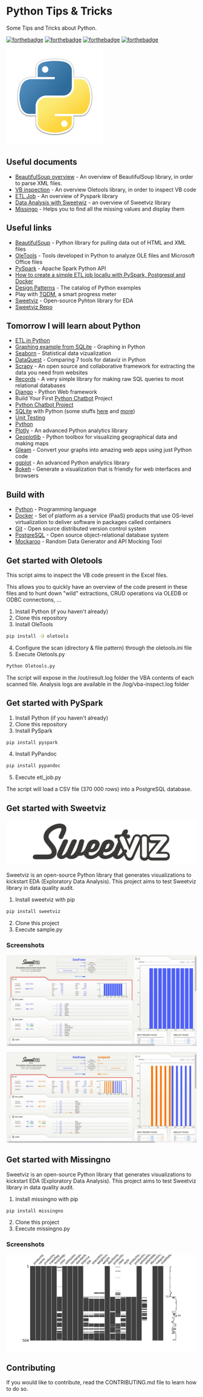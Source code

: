# Python Tips & Tricks

Some Tips and Tricks about Python.

[![forthebadge](https://forthebadge.com/images/badges/made-with-python.svg)](http://forthebadge.com)  [![forthebadge](https://forthebadge.com/images/badges/contains-technical-debt.svg)](http://forthebadge.com)  [![forthebadge](https://forthebadge.com/images/badges/check-it-out.svg)](http://forthebadge.com)  [![forthebadge](https://forthebadge.com/images/badges/built-with-love.svg)](http://forthebadge.com)

![Python](./images/python-logo-256.png)

## Useful documents

* [BeautifulSoup overview](./scripts/XmlParser.py) - An overview of BeautifulSoup library, in order to parse XML files.
* [VB inspection](./scripts/Oletools.py) - An overview Oletools library, in order to inspect VB code
* [ETL Job](./scripts/etl_job.py) - An overview of Pyspark library
* [Data Analysis with Sweetwiz](./scripts/sample.py) - an overview of Sweetviz library
* [Missingo](./scripts/missingno.py) - Helps you to find all the missing values and display them

## Useful links

* [BeautifulSoup](https://www.crummy.com/software/BeautifulSoup/bs4/doc/) - Python library for pulling data out of HTML and XML files
* [OleTools](http://www.decalage.info/python/oletools) - Tools developed in Python to analyze OLE files and Microsoft Office files
* [PySpark](https://pypi.org/project/pyspark/) - Apache Spark Python API
* [How to create a simple ETL job locallu with PySpark, Postgresql and Docker](https://itnext.io/how-to-create-a-simple-etl-job-locally-with-pyspark-postgresql-and-docker-ea53cd43311d?gi=a2a94c46582d)
* [Design Patterns](https://refactoring.guru/design-patterns/python) - The catalog of Python examples
* Play with [TQDM](https://tqdm.github.io/), a smart progress meter
* [Sweetviz](https://pypi.org/project/sweetviz/) - Open-source Pyhton library for EDA
* [Sweetviz Repo](https://github.com/fbdesignpro/sweetviz)

## Tomorrow I will learn about Python

* [ETL in Python](https://towardsdatascience.com/how-to-write-etl-operations-in-python-baffbceeadf4)
* [Graphing example from SQLite](https://pythonprogramming.net/graphing-from-sqlite-database/) - Graphing in Python
* [Seaborn](http://seaborn.pydata.org/) - Statistical data vizualization
* [DataQuest](https://www.dataquest.io/blog/python-data-visualization-libraries/) - Comparing 7 tools for dataviz in Python
* [Scrapy](https://scrapy.org/) - An open source and collaborative framework for extracting the data you need from websites
* [Records](https://github.com/kennethreitz-archive/records) - A very simple library for making raw SQL queries to most relational databases
* [Django](https://www.djangoproject.com/) - Python Web framework
* Build Your First [Python Chatbot](https://dzone.com/articles/python-chatbot-project-build-your-first-python-pro) Project
* [Python Chatbot Project](https://data-flair.training/blogs/python-chatbot-project/)
* [SQLite](https://www.sqlitetutorial.net/sqlite-python/insert/) with Python (some stuffs [here](https://zestedesavoir.com/tutoriels/1294/des-bases-de-donnees-en-python-avec-sqlite3/) and [more](https://docs.python.org/2/library/sqlite3.html))
* [Unit Testing](https://docs.python.org/fr/3/library/unittest.html)
* [Python](https://openclassrooms.com/fr/courses/235344-apprenez-a-programmer-en-python/232721-apprehendez-les-classes)
* [Plotly](https://dash.plotly.com/) - An advanced Python analytics library
* [Geoplotlib](https://github.com/andrea-cuttone/geoplotlib) - Python toolbox for visualizing geographical data and making maps
* [Gleam](https://github.com/dgrtwo/gleam) - Convert your graphs into amazing web apps using just Python code
* [ggplot](https://github.com/tidyverse/ggplot2) - An advanced Python analytics library
* [Bokeh](https://docs.bokeh.org/en/latest/) - Generate a visualization that is friendly for web interfaces and browsers

## Build with

* [Python](https://www.python.org/) - Programming language
* [Docker](https://www.docker.com/) - Set of platform as a service (PaaS) products that use OS-level virtualization to deliver software in packages called containers
* [Git](https://git-scm.com) - Open source distributed version control system
* [PostgreSQL](https://www.postgresql.org) - Open source object-relational database system
* [Mockaroo](https://www.mockaroo.com/) - Random Data Generator and API Mocking Tool

## Get started with Oletools

This script aims to inspect the VB code present in the Excel files.

This allows you to quickly have an overview of the code present in these files and to hunt down "wild" extractions, CRUD operations via OLEDB or ODBC connections, ...

1. Install Python (if you haven't already)
2. Clone this repository
3. Install OleTools

```bat
pip install -U oletools
```

4. Configure the scan (directory & file pattern) through the oletools.ini file
5. Execute Oletools.py

```bat
Python Oletools.py
```

The script will expose in the /out/result.log folder the VBA contents of each scanned file.
Analysis logs are available in the /log/vba-inspect.log folder

## Get started with PySpark

1. Install Python (if you haven't already)
2. Clone this repository
3. Install PySpark

```bat
pip install pyspark
```

4. Install PyPandoc

```bat
pip install pypandoc
```
5. Execute etl_job.py

The script will load a CSV file (370 000 rows) into a PostgreSQL database.

## Get started with Sweetviz

![Sweetviz](./images/sweetviz-logo-128.png)

Sweetviz is an open-source Python library that generates visualizations to kickstart EDA (Exploratory Data Analysis).
This project aims to test Sweetviz library in data quality audit.

1. Install sweetviz with pip

```bat
pip install sweetviz
```

2. Clone this project
3. Execute sample.py

### Screenshots

![Analysis](./images/sweetviz-analyse.png)

![Comparaison](./images/sweetviz-comparaison.png)

## Get started with Missingno

Sweetviz is an open-source Python library that generates visualizations to kickstart EDA (Exploratory Data Analysis).
This project aims to test Sweetviz library in data quality audit.

1. Install missingno with pip

```bat
pip install missingno
```

2. Clone this project
3. Execute missingno.py

### Screenshots

![Heatmap](./images/missingno-adventureworks-product-matrix.png)

## Contributing

If you would like to contribute, read the CONTRIBUTING.md file to learn how to do so.
